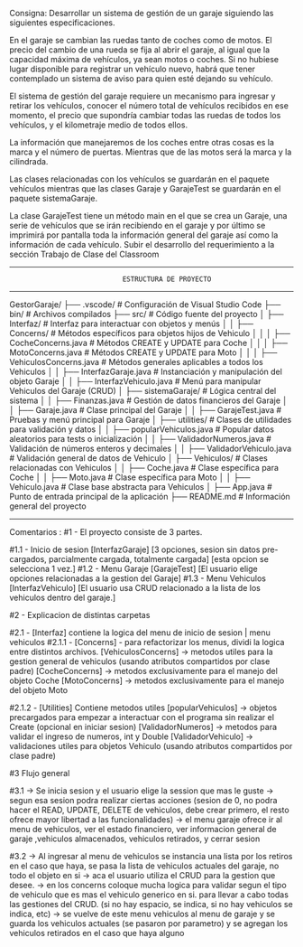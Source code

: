 Consigna:
Desarrollar un sistema de gestión de un garaje siguiendo las siguientes
especificaciones.

En el garaje se cambian las ruedas tanto de coches como de motos. El precio del
cambio de una rueda se fija al abrir el garaje, al igual que la capacidad máxima de vehículos, ya
sean motos o coches. Si no hubiese lugar disponible para registrar un vehículo nuevo, habrá
que tener contemplado un sistema de aviso
para quien esté dejando su vehículo.

El sistema de gestión del garaje requiere un mecanismo para ingresar y retirar los
vehículos, conocer el número total de vehículos recibidos en ese momento, el precio que
supondría cambiar todas las ruedas de todos los vehículos, y el kilometraje medio de todos
ellos.

La información que manejaremos de los coches entre otras cosas es la marca y el
número de puertas. Mientras que de las motos será la marca y la cilindrada.

Las clases relacionadas con los vehículos se guardarán en el paquete vehículos
mientras que las clases Garaje y GarajeTest se guardarán en el paquete
sistemaGaraje.

La clase GarajeTest tiene un método main en el que se crea un Garaje, una serie de
vehículos que se irán recibiendo en el garaje y por último se imprimirá por pantalla
toda la información general del garaje así como la información de cada vehículo.
Subir el desarrollo del requerimiento a la sección Trabajo de Clase del Classroom

---

                                ESTRUCTURA DE PROYECTO

---

GestorGaraje/
├── .vscode/ # Configuración de Visual Studio Code
├── bin/ # Archivos compilados
├── src/ # Código fuente del proyecto
│ ├── Interfaz/ # Interfaz para interactuar con objetos y menús
│ │ ├── Concerns/ # Métodos específicos para objetos hijos de Vehiculo
│ │ │ ├── CocheConcerns.java # Métodos CREATE y UPDATE para Coche
│ │ │ ├── MotoConcerns.java # Métodos CREATE y UPDATE para Moto
│ │ │ ├── VehiculosConcerns.java # Métodos generales aplicables a todos los Vehiculos
│ │ ├── InterfazGaraje.java # Instanciación y manipulación del objeto Garaje
│ │ ├── InterfazVehiculo.java # Menú para manipular Vehiculos del Garaje (CRUD)
│ ├── sistemaGaraje/ # Lógica central del sistema
│ │ ├── Finanzas.java # Gestión de datos financieros del Garaje
│ │ ├── Garaje.java # Clase principal del Garaje
│ │ ├── GarajeTest.java # Pruebas y menú principal para Garaje
│ ├── utilities/ # Clases de utilidades para validación y datos
│ │ ├── popularVehiculos.java # Popular datos aleatorios para tests o inicialización
│ │ ├── ValidadorNumeros.java # Validación de números enteros y decimales
│ │ ├── ValidadorVehiculo.java # Validación general de datos de Vehiculo
│ ├── Vehiculos/ # Clases relacionadas con Vehiculos
│ │ ├── Coche.java # Clase específica para Coche
│ │ ├── Moto.java # Clase específica para Moto
│ │ ├── Vehiculo.java # Clase base abstracta para Vehiculos
│ ├── App.java # Punto de entrada principal de la aplicación
├── README.md # Información general del proyecto

---

Comentarios :
#1 - El proyecto consiste de 3 partes.

#1.1 - Inicio de sesion [InterfazGaraje] [3 opciones, sesion sin datos pre-cargados, parcialmente cargada, totalmente cargada] [esta opcion se selecciona 1 vez.]
#1.2 - Menu Garaje [GarajeTest] [El usuario elige opciones relacionadas a la gestion del Garaje]
#1.3 - Menu Vehiculos [InterfazVehiculo] [El usuario usa CRUD relacionado a la lista de los vehiculos dentro del garaje.]

#2 - Explicacion de distintas carpetas

#2.1 - [Interfaz] contiene la logica del menu de inicio de sesion | menu vehiculos
#2.1.1 - [Concerns] - para refactorizar los menus, dividi la logica entre distintos archivos.
[VehiculosConcerns] -> metodos utiles para la gestion general de vehiculos (usando atributos compartidos por clase padre)
[CocheConcerns] ->  metodos exclusivamente para el manejo del objeto Coche
[MotoConcerns] ->  metodos exclusivamente para el manejo del objeto Moto

#2.1.2 - [Utilities] Contiene metodos utiles
[popularVehiculos] -> objetos precargados para empezar a interactuar con el programa sin realizar el Create (opcional en iniciar sesion)
[ValidadorNumeros] -> metodos para validar el ingreso de numeros, int y Double
[ValidadorVehiculo] -> validaciones utiles para objetos Vehiculo (usando atributos compartidos por clase padre)

#3 Flujo general

#3.1 -> Se inicia sesion y el usuario elige la session que mas le guste
-> segun esa sesion podra realizar ciertas acciones (sesion de 0, no podra hacer el READ, UPDATE, DELETE de vehiculos, debe crear primero, el resto ofrece mayor libertad a las funcionalidades)
-> el menu garaje ofrece ir al menu de vehiculos, ver el estado financiero, ver informacion general de garaje ,vehiculos almacenados, vehiculos retirados, y cerrar sesion

#3.2 -> Al ingresar al menu de vehiculos se instancia una lista por los retiros en el caso que haya, se pasa la lista de vehiculos actuales del garaje, no todo el objeto en si
-> aca el usuario utiliza el CRUD para la gestion que desee.
-> en los concerns coloque mucha logica para validar segun el tipo de vehiculo que es mas el vehiculo generico en si. para llevar a cabo todas las gestiones del CRUD. (si no hay espacio, se indica, si no hay vehiculos se indica, etc)
-> se vuelve de este menu vehiculos al menu de garaje y se guarda los vehiculos actuales (se pasaron por parametro) y se agregan los vehiculos retirados en el caso que haya alguno

